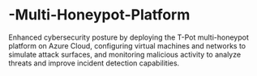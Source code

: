 # -Multi-Honeypot-Platform
Enhanced cybersecurity posture by deploying the T-Pot multi-honeypot platform on Azure Cloud, configuring virtual machines and networks to simulate attack surfaces, and monitoring malicious activity to analyze threats and improve incident detection capabilities.
